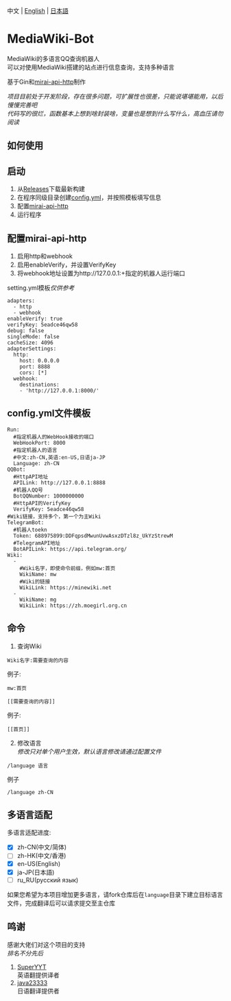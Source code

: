 中文 | [English](docs/README-en-US.md) | [日本語](docs/README-ja-JP.md)
# MediaWiki-Bot
MediaWiki的多语言QQ查询机器人  
可以对使用MediaWiki搭建的站点进行信息查询，支持多种语言

基于Gin和[mirai-api-http](https://github.com/project-mirai/mirai-api-http)制作

*项目目前处于开发阶段，存在很多问题，可扩展性也很差，只能说堪堪能用，以后慢慢完善吧*  
*代码写的很烂，函数基本上想到啥封装啥，变量也是想到什么写什么，高血压请勿阅读*

## 如何使用

## 启动  
1. 从[Releases](https://github.com/nyancatda/MediaWiki-Bot/releases)下载最新构建
1. 在程序同级目录创建[config.yml](https://github.com/nyancatda/MediaWiki-Bot#configyml%E6%96%87%E4%BB%B6%E6%A8%A1%E6%9D%BF)，并按照模板填写信息
1. 配置[mirai-api-http](https://github.com/nyancatda/MediaWiki-Bot#%E9%85%8D%E7%BD%AEmirai-api-http)
1. 运行程序

## 配置mirai-api-http
1. 启用http和webhook
1. 启用enableVerify，并设置VerifyKey
1. 将webhook地址设置为http://127.0.0.1:+指定的机器人运行端口

setting.yml模板*仅供参考*
```
adapters:
  - http
  - webhook
enableVerify: true
verifyKey: 5eadce46qw58
debug: false
singleMode: false
cacheSize: 4096
adapterSettings:
  http:
    host: 0.0.0.0
    port: 8888
    cors: [*]
  webhook:
    destinations: 
    - 'http://127.0.0.1:8000/'
```

## config.yml文件模板
```
Run:
  #指定机器人的WebHook接收的端口
  WebHookPort: 8000
  #指定机器人的语言
  #中文:zh-CN,英语:en-US,日语ja-JP
  Language: zh-CN
QQBot:
  #HttpAPI地址
  APILink: http://127.0.0.1:8888
  #机器人QQ号
  BotQQNumber: 1000000000
  #HttpAPI的VerifyKey
  VerifyKey: 5eadce46qw58
#Wiki链接，支持多个，第一个为主Wiki
TelegramBot:
  #机器人toekn
  Token: 688975899:DDFqpsdMwunUvwAsxzDTzl8z_UkYzStrewM
  #TelegramAPI地址
  BotAPILink: https://api.telegram.org/
Wiki:
  - 
    #Wiki名字，即使命令前缀，例如mw:首页
    WikiName: mw
    #Wiki的链接
    WikiLink: https://minewiki.net
  - 
    WikiName: mg
    WikiLink: https://zh.moegirl.org.cn
```

## 命令
1. 查询Wiki
```
Wiki名字:需要查询的内容
```
例子:
```
mw:首页
```

```
[[需要查询的内容]]
```
例子:
```
[[首页]]
```
2. 修改语言  
*修改只对单个用户生效，默认语言修改请通过配置文件*
```
/language 语言
```
例子
```
/language zh-CN
```

## 多语言适配
多语言适配进度:  
- [x] zh-CN(中文/简体)
- [ ] zh-HK(中文/香港)
- [x] en-US(English)
- [x] ja-JP(日本語)
- [ ] ru_RU(русский язык)

如果您希望为本项目增加更多语言，请fork仓库后在`language`目录下建立目标语言文件，完成翻译后可以请求提交至主仓库

## 鸣谢  
感谢大佬们对这个项目的支持  
*排名不分先后*
1. [SuperYYT](https://github.com/SuperYYT)  
  英语翻提供译者
2. [java23333](https://github.com/java23333)  
  日语翻译提供者